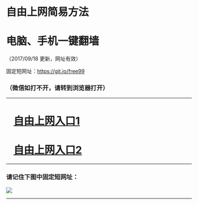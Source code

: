﻿# 自由上网简易方法

# 电脑、手机一键翻墙

（2017/09/18 更新，网址有效）

固定短网址：https://git.io/free99

### （微信如打不开，请转到浏览器打开）


***





# &nbsp;&nbsp; <a href="http://ft539115184.fwq-tz1005.info/fwqtz01.html?t=091800113428 " target="_blank">自由上网入口1</a>
# &nbsp;&nbsp; <a href="http://ft1414116571.fwq-tz1006.info/fwqtz02.html?t=091800119495 " target="_blank">自由上网入口2</a>
***

### 请记住下图中固定短网址：

<img src="https://s3-us-west-2.amazonaws.com/fwq-1001/yjfq-20170905okok.png" /> 


***

